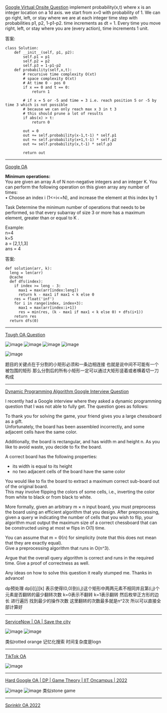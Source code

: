 [Google Virtual Onsite Question](https://leetcode.com/discuss/interview-question/1797257/Google-Virtual-Onsite-Question)
implement probability(x,t) where x is an integer location on a 1d axis. we start from x=0 with probability of 1. We can go right, left, or stay where we are at each integer time step with probabilities p1, p2, 1-p1-p2. time increments as dt = 1. Every time you move right, left, or stay where you are (every action), time increments 1 unit.

答案:
```
class Solution:
    def __init__(self, p1, p2):
        self.p1 = p1
        self.p2 = p2
        self.p3 = 1-p1-p2
    def probability(self,x,t):
        # recursive time complexity O(xt)
        # space complexity O(xt)
        # At time 0 - pos 0
        if x == 0 and t == 0:
            return 1

        # if x = 5 or -5 and time = 3 i.e. reach position 5 or -5 by time 3 which is not possible
        # because we can only reach max x 3 in t 3
        # this should prune a lot of results
        if abs(x) > t:
            return 0

        out = 0
        out += self.probability(x-1,t-1) * self.p1
        out += self.probability(x+1,t-1) * self.p2
        out += self.probability(x,t-1) * self.p3

        return out
```

---------------------------

[Google OA](https://leetcode.com/discuss/interview-question/2616448/Google-OA)

**Minimum operations:**  
You are given an array A of N non-negative integers and an integer K. You can perform the following operation on this given array any number of times:  
• Choose an index i (1<=i<=N), and increase the element at this index by 1

Task Determine the minimum number of operations that needs to be performed, so that every subarray of size 3 or more has a maximum element, greater than or equal to K .

Example:  
n=4  
k=5  
a = [2,1,1,3]  
ans = 4

答案:
```
def solution(arr, k):
  leng = len(arr)
  @cache
  def dfs(index):
    if index >= leng - 3:
      max1 = max(arr[index:leng])
      return k - max1 if max1 < k else 0
    res = float('inf')
    for i in range(index, index+3):
      max1 = max(arr[index:i+1]) 
      res = min(res, (k - max1 if max1 < k else 0) + dfs(i+1))
    return res
  return dfs(0)
  ```

-------------

[Tough OA Question](https://leetcode.com/discuss/interview-question/2699186/Tough-OA-Question)

![image](https://assets.leetcode.com/users/images/1c76bc47-cc98-4192-a3fa-60afd310d305_1665678155.4840589.jpeg)
![image](https://assets.leetcode.com/users/images/6cb34eb3-1c9d-4e62-bcb1-ea4748aa20bc_1665678170.4263608.jpeg)
![image](https://assets.leetcode.com/users/images/c516be46-ffea-4966-a33a-0e0f282a1109_1665678180.0722504.jpeg)
![image](https://assets.leetcode.com/users/images/b0f3a76d-e1fc-45e9-8eec-f207faac7cfd_1665678182.5647662.jpeg)

![image](https://assets.leetcode.com/users/images/fe5b639b-988b-44c7-99a2-f1a5d5826b8f_1666102678.801102.png)

题目的关键点在于分割的小矩形必须和一条边相连接 也就是说中间不可能有一个被包围的矩形 那么分割后的所有小矩形一定可以通过大矩形竖着或者横着切一刀构成

-----

[Dynamic Programming Algorithm Google Interview Question](https://leetcode.com/discuss/interview-question/2720165/Dynamic-Programming-Algorithm-Google-Interview-Question)

I recently had a Google interview where they asked a dynamic programming question that I was not able to fully get. The question goes as follows:

To thank you for solving the game, your friend gives you a large chessboard as a gift.  
Unfortunately, the board has been assembled incorrectly, and some adjacent cells have the same color.

Additionally, the board is rectangular, and has width m and height n. As you like to avoid waste, you decide to fix the board.

A correct board has the following properties:

-   its width is equal to its height
-   no two adjacent cells of the board have the same color

You would like to fix the board to extract a maximum correct sub-board out of the original board.  
This may involve flipping the colors of some cells, i.e., inverting the color from white to black or from black to white.

More formally, given an arbitrary m × n input board, you must preprocess the board using an efficient algorithm that you design. After preprocessing, given a query w indicating the number of cells that you wish to flip, your algorithm must output the maximum size of a correct chessboard that can be constructed using at most w flips in O(1) time.

You can assume that m = Θ(n) for simplicity (note that this does not mean that they are exactly equal).  
Give a preprocessing algorithm that runs in O(n^3).

Argue that the overall query algorithm is correct and runs in the required time. Give a proof of correctness as well.

Any ideas on how to solve this question it really stumped me. Thanks in advance!

dp预处理 dp[i][j][k] 表示使得(0,0)到(i,j)这个矩形中两两元素不相同并且第(i,j)个元素是否翻转的最少翻转次数 k=0表示不翻转 k=1表示翻转
然后枚举正方形的边长 进行遍历 找到最少的操作次数 
这里翻转的次数最多就是n^2次 所以可以直接全部计算好

-----

[ServiceNow | OA | Save the city](https://leetcode.com/discuss/interview-question/2700280/ServiceNow-or-OA-or-Save-the-city)

![image](https://assets.leetcode.com/users/images/1f100a4b-7abb-438d-8db8-4cf6b0f8b45b_1665706123.0785906.jpeg)
![image](https://assets.leetcode.com/users/images/2d18ee11-db30-4d6b-97ad-473f2e01e714_1665706122.8727822.jpeg)

类似rotted orange 记忆化搜索 时间复杂度是logn

-------

[TikTok OA](https://leetcode.com/discuss/interview-question/2723577/TikTok-OA)

![image](https://assets.leetcode.com/users/images/9d119676-d7e4-406e-b49f-6d88e7131a37_1666215075.2794392.jpeg)

------

[Hard Google OA | DP | Game Theory | IIT Oncampus | 2022](https://leetcode.com/discuss/interview-question/2682416/Hard-Google-OA-or-DP-or-Game-Theory-or-IIT-Oncampus-or-2022)

![image](https://lh3.googleusercontent.com/Gw8sv_FfK-rGP86jVqO1mjmew1ghbbLc-0wWO7oU1q3hz0MsikWPwWI71xA0R1jc0e1NscTX5X22QCef79T9W5plR9KnRLUkk8ssCryWkusH_vwkM5an_WCDFW_3fHkf75PshemBKIkYeTjjjJZSiC1sWXJuHm1S95lRBel0leNrpjXxo-9JM_rvXg)
![image](https://lh4.googleusercontent.com/HlZy9H7sJiJqwe1yyzDfOClRezaulaIlzU1wsgDhkOtO8vWL_0gIBqHT1Ev3hEQ7oIWhGu2PTCMI-OTJIMKs3PCZ5h4Sgjx6gg4trdt-eePvggK_4zD3g2NmOs5aVNCLYs1J_j4opMvt5h0QcjgBTfS9US0YqcvXWMIlcFnfJbWfzcRTiy1ndtX9Ig)
类似stone game

-----

[Sprinklr OA 2022](https://leetcode.com/discuss/interview-question/2763904/Sprinklr-OA-2022)


































<!--stackedit_data:
eyJoaXN0b3J5IjpbLTE1MDI4NDY1NTgsNDI3MTY3Mjc1LC0xND
k0ODI2NDE2LC0yMDk0MDQ3MzIzLDE4NTE5NjY4NDksLTE5NDcy
MTU5ODAsNzkzNDcyOTM5LDE4ODg3MjUyNzUsMTU0Mzc3ODA3NS
w3MzA5OTgxMTZdfQ==
-->